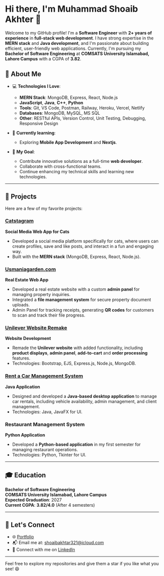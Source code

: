 # Hi there, I'm Muhammad Shoaib Akhter 👋

Welcome to my GitHub profile! I'm a **Software Engineer** with **2+ years of experience** in **full-stack web development**. I have strong expertise in the **MERN stack** and **Java development**, and I'm passionate about building efficient, user-friendly web applications. Currently, I'm pursuing my **Bachelor of Software Engineering** at **COMSATS University Islamabad, Lahore Campus** with a CGPA of **3.82**.

## 🚀 About Me

- 💻 **Technologies I Love**:
  - **MERN Stack**: MongoDB, Express, React, Node.js
  - **JavaScript**, **Java**, **C++**, **Python**
  - **Tools**: Git, VS Code, Postman, Railway, Heroku, Vercel, Netlify
  - **Databases**: MongoDB, MySQL, MS SQL
  - **Other**: RESTful APIs, Version Control, Unit Testing, Debugging, Responsive Design

- 🌱 **Currently learning**:
  - Exploring **Mobile App Development** and **Nextjs**.

- 🎯 **My Goal**:
  - Contribute innovative solutions as a full-time **web developer**.
  - Collaborate with cross-functional teams.
  - Continue enhancing my technical skills and learning new technologies.

---

## 📂 Projects

Here are a few of my favorite projects:

### [Catstagram](https://catstagram-nu.vercel.app/)
**Social Media Web App for Cats**  
- Developed a social media platform specifically for cats, where users can create profiles, save and like posts, and interact in a fun and engaging way.
- Built with the **MERN stack** (MongoDB, Express, React, Node.js).

### [Usmaniagarden.com](https://usmaniagarden.com/)
**Real Estate Web App**  
- Developed a real estate website with a custom **admin panel** for managing property inquiries.
- Integrated a **file management system** for secure property document uploads.
- Admin Panel for tracking receipts, generating **QR codes** for customers to scan and track their file progress.

### [Unilever Website Remake](https://unilever-production.up.railway.app/)
**Website Development**  
- Remade the **Unilever website** with added functionality, including **product displays**, **admin panel**, **add-to-cart** and **order processing** features.
- Technologies: Bootstrap, EJS, Express.js, Node.js, MongoDB.

### [Rent a Car Management System](https://github.com/shoaibhere/Rent-a-car-management-system)
**Java Application**  
- Designed and developed a **Java-based desktop application** to manage car rentals, including vehicle availability, admin management, and client management.
- Technologies: Java, JavaFX for UI.

### Restaurant Management System  
**Python Application**  
- Developed a **Python-based application** in my first semester for managing restaurant operations.
- Technologies: Python, Tkinter for UI.

---

## 🎓 Education

**Bachelor of Software Engineering**  
**COMSATS University Islamabad, Lahore Campus**  
**Expected Graduation**: 2027  
**Current CGPA**: **3.82/4.0** (After 4 semesters)

---

## 🤝 Let's Connect

- 🌐 [Portfolio](https://shoaibakhter.codes/)
- 📬 Email me at: shoaibakhtar321@icloud.com
- 💬 Connect with me on [LinkedIn](https://www.linkedin.com/in/muhammad-shoaib-akhter-79b976301)

---

Feel free to explore my repositories and give them a star if you like what you see! 😄
